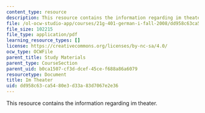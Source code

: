 ```yaml
---
content_type: resource
description: This resource contains the information regarding im theater.
file: /ol-ocw-studio-app/courses/21g-401-german-i-fall-2008/dd958c63ca5480e3d33a83d7067e2e36_MIT21G_401F08_theater.pdf
file_size: 102215
file_type: application/pdf
learning_resource_types: []
license: https://creativecommons.org/licenses/by-nc-sa/4.0/
ocw_type: OCWFile
parent_title: Study Materials
parent_type: CourseSection
parent_uid: b0ca1507-cf3d-dcef-45ce-f688a86a6079
resourcetype: Document
title: Im Theater
uid: dd958c63-ca54-80e3-d33a-83d7067e2e36
---
```

This resource contains the information regarding im theater.